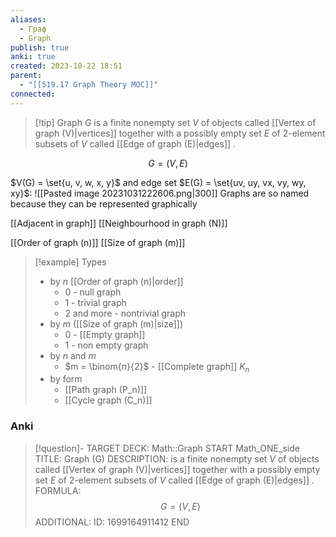 ```yaml
---
aliases:
  - Граф
  - Graph
publish: true
anki: true
created: 2023-10-22 18:51
parent:
  - "[[519.17 Graph Theory MOC]]"
connected:
---
```


> [!tip] Graph $G$
>  is a finite nonempty set $V$ of objects called [[Vertex of graph (V)|vertices]] together with a possibly empty set $E$ of 2-element subsets of $V$ called [[Edge of graph (E)|edges]] .

$$G = (V,E)$$

$V(G) = \set{u, v, w, x, y}$ and edge set $E(G) = \set{uv, uy, vx, vy, wy, xy}$:
![[Pasted image 20231031222606.png|300]]
Graphs are so named because they can be represented graphically


[[Adjacent in graph]]
[[Neighbourhood in graph (N)]]

[[Order of graph (n)]]
[[Size of graph (m)]]

> [!example] Types
> - by $n$ [[Order of graph (n)|order]] 
> 	- 0 - null graph
> 	- 1 - trivial graph
> 	- 2 and more - nontrivial graph
> - by $m$ ([[Size of graph (m)|size]])
> 	- 0 - [[Empty graph]]
> 	- 1 - non empty graph
> - by $n$ and $m$
> 	- $m = \binom{n}{2}$ - [[Complete graph]] $K_n$
> - by form
> 	- [[Path graph (P_n)]]
> 	- [[Cycle graph (C_n)]]

 

### Anki
> [!question]-
TARGET DECK: Math::Graph
START
Math_ONE_side
TITLE: Graph (G)
DESCRIPTION: is a finite nonempty set $V$ of objects called [[Vertex of graph (V)|vertices]] together with a possibly empty set $E$ of 2-element subsets of $V$ called [[Edge of graph (E)|edges]] .
FORMULA: $$G = (V,E)$$
ADDITIONAL:
ID: 1699164911412
END

 








